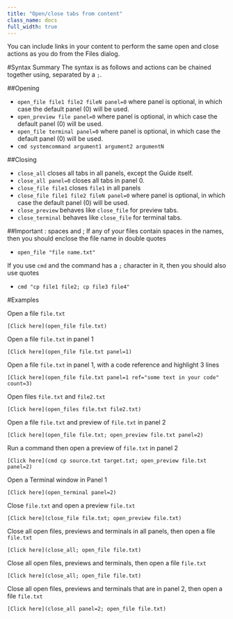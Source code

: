 ```yaml
---
title: "Open/close tabs from content"
class_name: docs
full_width: true
---
```


You can include links in your content to perform the same open and close actions as you do from the Files dialog.

#Syntax Summary
The syntax is as follows and actions can be chained together using, separated by a `;`.

##Opening 
- `open_file file1 file2 fileN panel=0` where panel is optional, in which case the default panel (0) will be used.
- `open_preview file panel=0` where panel is optional, in which case the default panel (0) will be used.
- `open_file terminal panel=0` where panel is optional, in which case the default panel (0) will be used.
- `cmd systemcommand argument1 argument2 argumentN` 

##Closing
- `close_all` closes all tabs in all panels, except the Guide itself.
- `close_all panel=0` closes all tabs in panel 0.
- `close_file file1` closes `file1` in all panels
- `close_file file1 file2 fileN panel=0` where panel is optional, in which case the default panel (0) will be used.
- `close_preview` behaves like `close_file` for preview tabs.
- `close_terminal` behaves like `close_file` for terminal tabs.

##Important : spaces and ;
If any of your files contain spaces in the names, then you should enclose the file name in double quotes

- `open_file "file name.txt"`

If you use `cmd` and the command has a `;` character in it, then you should also use quotes

- `cmd "cp file1 file2; cp file3 file4"`


#Examples

Open a file `file.txt`

`[Click here](open_file file.txt)`

Open a file `file.txt` in panel 1

`[Click here](open_file file.txt panel=1)`

Open a file `file.txt` in panel 1, with a code reference and highlight 3 lines

`[Click here](open_file file.txt panel=1 ref="some text in your code" count=3)`

Open files `file.txt` and `file2.txt`

`[Click here](open_files file.txt file2.txt)`

Open a file `file.txt` and preview of `file.txt` in panel 2

`[Click here](open_file file.txt; open_preview file.txt panel=2)`

Run a command then open a preview of `file.txt` in panel 2

`[Click here](cmd cp source.txt target.txt; open_preview file.txt panel=2)`

Open a Terminal window in Panel 1

`[Click here](open_terminal panel=2)`

Close `file.txt` and open a preview `file.txt`

`[Click here](close_file file.txt; open_preview file.txt)`

Close all open files, previews and terminals in all panels, then open a file `file.txt`

`[Click here](close_all; open_file file.txt)`

Close all open files, previews and terminals, then open a file `file.txt`

`[Click here](close_all; open_file file.txt)`

Close all open files, previews and terminals that are in panel 2, then open a file `file.txt`

`[Click here](close_all panel=2; open_file file.txt)`
